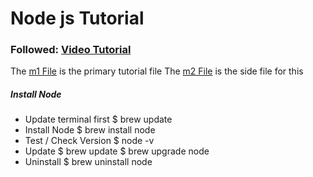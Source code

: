 # Node js Tutorial
### Followed: [Video Tutorial](https://www.youtube.com/watch?v=gG3pytAY2MY)

The [m1 File](m1.js) is the primary tutorial file
The [m2 File](m2.js) is the side file for this

##### Install Node
- Update terminal first
    $ brew update
- Install Node
    $ brew install node
- Test / Check Version
    $ node -v
- Update
    $ brew update
    $ brew upgrade node
- Uninstall
    $ brew uninstall node